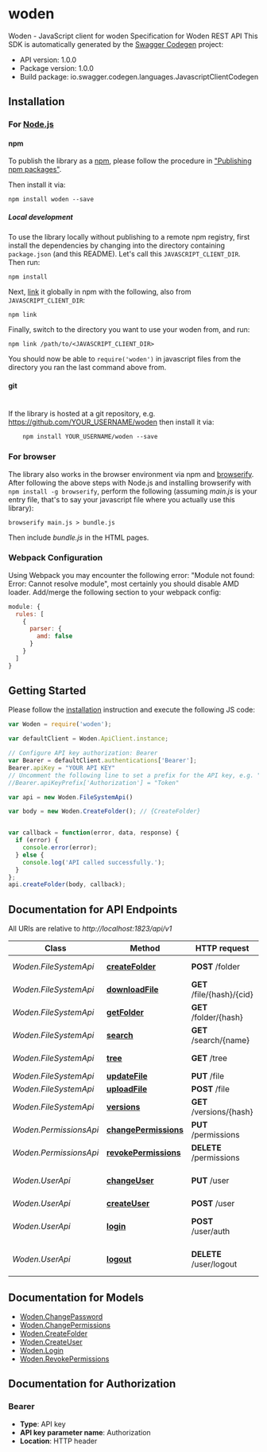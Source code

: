 # woden

Woden - JavaScript client for woden
Specification for Woden REST API
This SDK is automatically generated by the [Swagger Codegen](https://github.com/swagger-api/swagger-codegen) project:

- API version: 1.0.0
- Package version: 1.0.0
- Build package: io.swagger.codegen.languages.JavascriptClientCodegen

## Installation

### For [Node.js](https://nodejs.org/)

#### npm

To publish the library as a [npm](https://www.npmjs.com/),
please follow the procedure in ["Publishing npm packages"](https://docs.npmjs.com/getting-started/publishing-npm-packages).

Then install it via:

```shell
npm install woden --save
```

##### Local development

To use the library locally without publishing to a remote npm registry, first install the dependencies by changing 
into the directory containing `package.json` (and this README). Let's call this `JAVASCRIPT_CLIENT_DIR`. Then run:

```shell
npm install
```

Next, [link](https://docs.npmjs.com/cli/link) it globally in npm with the following, also from `JAVASCRIPT_CLIENT_DIR`:

```shell
npm link
```

Finally, switch to the directory you want to use your woden from, and run:

```shell
npm link /path/to/<JAVASCRIPT_CLIENT_DIR>
```

You should now be able to `require('woden')` in javascript files from the directory you ran the last 
command above from.

#### git
#
If the library is hosted at a git repository, e.g.
https://github.com/YOUR_USERNAME/woden
then install it via:

```shell
    npm install YOUR_USERNAME/woden --save
```

### For browser

The library also works in the browser environment via npm and [browserify](http://browserify.org/). After following
the above steps with Node.js and installing browserify with `npm install -g browserify`,
perform the following (assuming *main.js* is your entry file, that's to say your javascript file where you actually 
use this library):

```shell
browserify main.js > bundle.js
```

Then include *bundle.js* in the HTML pages.

### Webpack Configuration

Using Webpack you may encounter the following error: "Module not found: Error:
Cannot resolve module", most certainly you should disable AMD loader. Add/merge
the following section to your webpack config:

```javascript
module: {
  rules: [
    {
      parser: {
        amd: false
      }
    }
  ]
}
```

## Getting Started

Please follow the [installation](#installation) instruction and execute the following JS code:

```javascript
var Woden = require('woden');

var defaultClient = Woden.ApiClient.instance;

// Configure API key authorization: Bearer
var Bearer = defaultClient.authentications['Bearer'];
Bearer.apiKey = "YOUR API KEY"
// Uncomment the following line to set a prefix for the API key, e.g. "Token" (defaults to null)
//Bearer.apiKeyPrefix['Authorization'] = "Token"

var api = new Woden.FileSystemApi()

var body = new Woden.CreateFolder(); // {CreateFolder} 


var callback = function(error, data, response) {
  if (error) {
    console.error(error);
  } else {
    console.log('API called successfully.');
  }
};
api.createFolder(body, callback);

```

## Documentation for API Endpoints

All URIs are relative to *http://localhost:1823/api/v1*

Class | Method | HTTP request | Description
------------ | ------------- | ------------- | -------------
*Woden.FileSystemApi* | [**createFolder**](docs/FileSystemApi.md#createFolder) | **POST** /folder | Create folder
*Woden.FileSystemApi* | [**downloadFile**](docs/FileSystemApi.md#downloadFile) | **GET** /file/{hash}/{cid} | Download file
*Woden.FileSystemApi* | [**getFolder**](docs/FileSystemApi.md#getFolder) | **GET** /folder/{hash} | Get folder
*Woden.FileSystemApi* | [**search**](docs/FileSystemApi.md#search) | **GET** /search/{name} | Search
*Woden.FileSystemApi* | [**tree**](docs/FileSystemApi.md#tree) | **GET** /tree | Get folders tree
*Woden.FileSystemApi* | [**updateFile**](docs/FileSystemApi.md#updateFile) | **PUT** /file | Update file
*Woden.FileSystemApi* | [**uploadFile**](docs/FileSystemApi.md#uploadFile) | **POST** /file | Upload file
*Woden.FileSystemApi* | [**versions**](docs/FileSystemApi.md#versions) | **GET** /versions/{hash} | Versions of file
*Woden.PermissionsApi* | [**changePermissions**](docs/PermissionsApi.md#changePermissions) | **PUT** /permissions | Change permissions
*Woden.PermissionsApi* | [**revokePermissions**](docs/PermissionsApi.md#revokePermissions) | **DELETE** /permissions | Revoke permissions
*Woden.UserApi* | [**changeUser**](docs/UserApi.md#changeUser) | **PUT** /user | Update user password
*Woden.UserApi* | [**createUser**](docs/UserApi.md#createUser) | **POST** /user | Create user
*Woden.UserApi* | [**login**](docs/UserApi.md#login) | **POST** /user/auth | Login user into the system
*Woden.UserApi* | [**logout**](docs/UserApi.md#logout) | **DELETE** /user/logout | Logout user from the system


## Documentation for Models

 - [Woden.ChangePassword](docs/ChangePassword.md)
 - [Woden.ChangePermissions](docs/ChangePermissions.md)
 - [Woden.CreateFolder](docs/CreateFolder.md)
 - [Woden.CreateUser](docs/CreateUser.md)
 - [Woden.Login](docs/Login.md)
 - [Woden.RevokePermissions](docs/RevokePermissions.md)


## Documentation for Authorization


### Bearer

- **Type**: API key
- **API key parameter name**: Authorization
- **Location**: HTTP header

